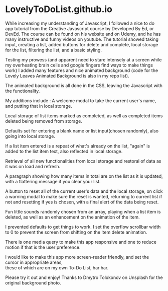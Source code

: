 # LovelyToDoList.github.io

While increasing my understanding of Javascript, I followed a nice to do app tutorial from the Creative Javascript course by Developed By Ed, or DevEd. The course can be found on his website and on Udemy, and he has many instructive and funny videos on youtube. 
The tutorial showed taking input, creating a list, added buttons for delete and complete, local storage for the list, 
filtering the list, and a basic styling.

Testing my prowess (and apparent need to stare intensely at a screen while my overheating brain cells and google fingers find ways to make things work)
I added many features and nice animated background (code for the Lovely Leaves Animated Background is also in my repo list).

The animated background is all done in the CSS, leaving the Javascript with the functionality.

My additions include :
A welcome modal to take the current user's name, and putting that in local storage.

Local storage of list items marked as completed, as well as completed items deleted being removed from storage.

Defaults set for entering a blank name or list input(chosen randomly), also going into local storage.

If a list item entered is a repeat of what's already on the list, "again" is added to the list item text, also reflected in local storage.

Retrieval of all new functionalities from local storage and restoral of data as it was on load and refresh.

A paragraph showing how many items in total are on the list as it is updated, with a flattering message if you clear your list.

A button to reset all of the current user's data and the local storage, on click a warning modal to make sure the reset is wanted,
returning to current list if not and resetting if yes is chosen, with a final alert of the data being reset.

Fun little sounds randomly chosen from an array, playing when a list item is deleted, as well as an enhancement on the animation of the item.

I prevented defaults to get things to work.
I set the overflow scrollbar width to 0 to prevent the screen from shifting on the item delete animation.

There is one media query to make this app responsive and one to reduce motion if that is the user preference.

I would like to make this app more screen-reader friendly, and set the cursor in appropriate areas,  
these of which are on my own To-Do List, har har.

Please try it out and enjoy! Thanks to Dmytro Tolokonov on Unsplash for the original background photo.
